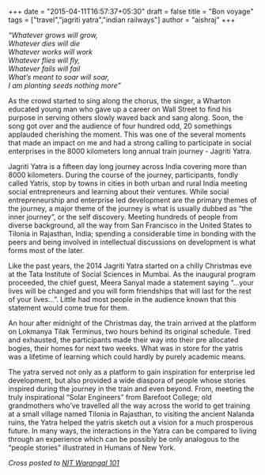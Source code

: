 +++
date = "2015-04-11T16:57:37+05:30"
draft = false
title = "Bon voyage"
tags = ["travel","jagriti yatra","indian railways"]
author = "aishraj"
+++

_“Whatever grows will grow,  
Whatever dies will die  
Whatever works will work  
Whatever flies will fly,  
Whatever fails will fail  
What’s meant to soar will soar,  
I am planting seeds nothing more”_  

As the crowd started to sing along the chorus, the singer, a Wharton educated young man who gave up a career on Wall Street to find his purpose in serving others slowly waved back and sang along. Soon, the song got over and the audience of four hundred odd,  20 somethings applauded cherishing the moment. This was one of the several moments that made an impact on me and had a strong calling to participate in social enterprises in the 8000 kilometers long annual train journey - Jagriti Yatra.

Jagriti Yatra is a fifteen day long journey across India covering more than 8000 kilometers. During the course of the journey, participants, fondly called Yatris, stop by towns in cities in both urban and rural India meeting social entrepreneurs and learning about their ventures. While social entrepreneurship and enterprise led development are the primary themes of the journey, a major theme of the journey is what is usually dubbed as “the inner journey”, or the self discovery. Meeting hundreds of people from diverse background, all the way from San Francisco in the United States to Tilonia in Rajasthan, India; spending a considerable time in bonding with the peers and being involved in intellectual discussions on development is what forms most of the later.

Like the past years, the 2014 Jagriti Yatra started on a chilly Christmas eve at the Tata Institute of Social Sciences in Mumbai. As the inaugural program proceeded, the chief guest, Meera Sanyal made a statement saying “...your lives will be changed and you will form friendships that will last for the rest of your lives…”. Little had most people in the audience known that this statement would come true for them.

An hour after midnight of the Christmas day, the train arrived at the platform on Lokmanya Tilak Terminus, two hours behind its original schedule. Tired and exhausted, the participants made their way into their pre allocated bogies, their homes for next two weeks. What was in store for the yatris was a lifetime of learning which could hardly by purely academic means.

The yatra served not only as a platform to gain inspiration for enterprise led development, but also provided a wide diaspora of people whose stories inspired during the journey in the train and even beyond. From, meeting the truly inspirational “Solar Engineers” from Barefoot College; old grandmothers who’ve travelled all the way across the world to get training at a small village named Tilonia in Rajasthan, to visiting the ancient Nalanda ruins, the Yatra helped the yatris sketch out a vision for a much prosperous future.
In many ways, the interactions in the Yatra can be compared to living through an experience which can be possibly be only analogous to the “people stories”  illustrated in Humans of New York.

_Cross posted to [NIT Warangal 101](http://nitw101.com/)_
